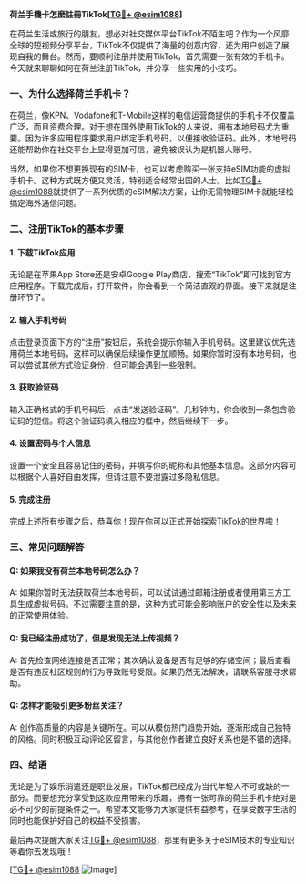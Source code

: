 **荷兰手機卡怎麽註冊TikTok[[TG💪+ @esim1088](https://t.me/s/esim1088)]**

在荷兰生活或旅行的朋友，想必对社交媒体平台TikTok不陌生吧？作为一个风靡全球的短视频分享平台，TikTok不仅提供了海量的创意内容，还为用户创造了展现自我的舞台。然而，要顺利注册并使用TikTok，首先需要一张有效的手机卡。今天就来聊聊如何在荷兰注册TikTok，并分享一些实用的小技巧。

### 一、为什么选择荷兰手机卡？

在荷兰，像KPN、Vodafone和T-Mobile这样的电信运营商提供的手机卡不仅覆盖广泛，而且资费合理。对于想在国外使用TikTok的人来说，拥有本地号码尤为重要。因为许多应用程序要求用户绑定手机号码，以便接收验证码。此外，本地号码还能帮助你在社交平台上显得更加可信，避免被误认为是机器人账号。

当然，如果你不想更换现有的SIM卡，也可以考虑购买一张支持eSIM功能的虚拟手机卡。这种方式既方便又灵活，特别适合经常出国的人士。比如[TG💪+ @esim1088](https://t.me/s/esim1088)就提供了一系列优质的eSIM解决方案，让你无需物理SIM卡就能轻松搞定海外通信问题。

### 二、注册TikTok的基本步骤

#### 1. 下载TikTok应用

无论是在苹果App Store还是安卓Google Play商店，搜索“TikTok”即可找到官方应用程序。下载完成后，打开软件，你会看到一个简洁直观的界面。接下来就是注册环节了。

#### 2. 输入手机号码

点击登录页面下方的“注册”按钮后，系统会提示你输入手机号码。这里建议优先选用荷兰本地号码，这样可以确保后续操作更加顺畅。如果你暂时没有本地号码，也可以尝试其他方式验证身份，但可能会遇到一些限制。

#### 3. 获取验证码

输入正确格式的手机号码后，点击“发送验证码”。几秒钟内，你会收到一条包含验证码的短信。将这个验证码填入相应的框中，然后继续下一步。

#### 4. 设置密码与个人信息

设置一个安全且容易记住的密码，并填写你的昵称和其他基本信息。这部分内容可以根据个人喜好自由发挥，但请注意不要泄露过多隐私信息。

#### 5. 完成注册

完成上述所有步骤之后，恭喜你！现在你可以正式开始探索TikTok的世界啦！

### 三、常见问题解答

#### Q: 如果我没有荷兰本地号码怎么办？
A: 如果你暂时无法获取荷兰本地号码，可以试试通过邮箱注册或者使用第三方工具生成虚拟号码。不过需要注意的是，这种方式可能会影响账户的安全性以及未来的正常使用体验。

#### Q: 我已经注册成功了，但是发现无法上传视频？
A: 首先检查网络连接是否正常；其次确认设备是否有足够的存储空间；最后查看是否有违反社区规则的行为导致账号受限。如果仍然无法解决，请联系客服寻求帮助。

#### Q: 怎样才能吸引更多粉丝关注？
A: 创作高质量的内容是关键所在。可以从模仿热门趋势开始，逐渐形成自己独特的风格。同时积极互动评论区留言，与其他创作者建立良好关系也是不错的选择。

### 四、结语

无论是为了娱乐消遣还是职业发展，TikTok都已经成为当代年轻人不可或缺的一部分。而要想充分享受到这款应用带来的乐趣，拥有一张可靠的荷兰手机卡绝对是必不可少的前提条件之一。希望本文能够为大家提供有益参考，在享受数字生活的同时也能保护好自己的权益不受损害。

最后再次提醒大家关注[TG💪+ @esim1088](https://t.me/s/esim1088)，那里有更多关于eSIM技术的专业知识等着你去发现哦！

[[TG💪+ @esim1088](https://t.me/s/esim1088) ![Image](https://i.postimg.cc/4NQfJmqS/Snipaste-2025-05-13-00-14-12.png)]